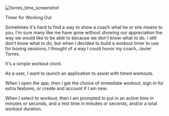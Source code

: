 ![torres_time_screenshot](https://user-images.githubusercontent.com/107002411/190235871-67d75c6b-c255-419c-8b0a-d2f2df15504f.jpg)


Timer for Working Out

Sometimes it's hard to find a way to show a coach what he or she means to you. I'm sure many like me have gone without showing our appreciation the way we would like to be able to because we don't know what to do. I still don't know what to do, but when I decided to build a workout timer to use for boxing sessions, I thought of a way I could honor my coach, Javier Torres.

It's a simple workout clock.

As a user, I want to launch an application to assist with timed workouts. 

When I open the app, then I get the choice of immediate workout, sign in for extra features, or create and account if I am new.

When I select to workout, then I am prompted to put in an active time in minutes or seconds, and a rest time in minutes or seconds, and/or a total workout duration.